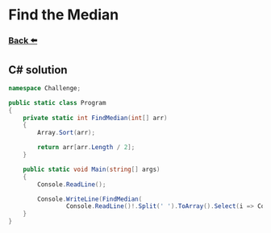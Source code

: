 
# Find the Median
### [Back ⬅️](README.md)

## **C#** solution

```cs
namespace Challenge;

public static class Program
{
    private static int FindMedian(int[] arr)
    {
        Array.Sort(arr);

        return arr[arr.Length / 2];
    }

    public static void Main(string[] args)
    {
        Console.ReadLine();

        Console.WriteLine(FindMedian(
                Console.ReadLine()!.Split(' ').ToArray().Select(i => Convert.ToInt32(i)).ToArray()));
    }
}
```